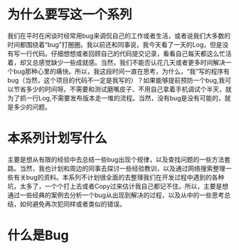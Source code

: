 # 为什么要写这一个系列

我们在平时在闲谈时经常用bug来调侃自己的工作或者生活，或者说我们大多数的时间都围绕着“bug"打圈圈。我以前还和同事说，我今天看了一天的Log，但是没有写一行代码。仔细想想或者回顾自己的代码提交记录，看看自己每天都这么忙活着，却又总感觉缺少一些成就感。当然，我们不能否认花几天或者更多时间解决一个bug那种心里的痛快。所以，我这段时间一直在思考，为什么，“我”写的程序有bug（当然，这个项目的代码不一定是我写的）？如果能够提前预防一个bug,我可以节省多少的时间呀。不需要和测试磨嘴皮子、不用自己拿着手机调试个半天，就为了抓一行Log,不需要发布版本走一堆的流程。当然，没有bug是没有可能的，就是多少的问题。


# 本系列计划写什么

主要是想从有限的经验中去总结一些bug出现个规律，以及查找问题的一些方法套路。当然，我也计划和周边的同事去探讨一些经验教训，以及通过网络搜索整理一些有关bug的资料。本系列不计划很全面的去整理我们在开发过程中遇到的各种坑，太多了，一个个打上去或者Copy过来估计我自己都记不住。所以，主要是想通过一些经典的案例去分析一个bug从出现到解决的过程，以及从中的一些思考总结，如何避免再次犯同样或者类似的错误。

# 什么是Bug

